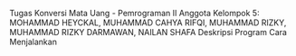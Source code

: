 Tugas Konversi Mata Uang - Pemrograman II
Anggota Kelompok 5: MOHAMMAD HEYCKAL, MUHAMMAD CAHYA RIFQI, MUHAMMAD RIZKY, MUHAMMAD RIZKY DARMAWAN, NAILAN SHAFA
Deskripsi Program
Cara Menjalankan
